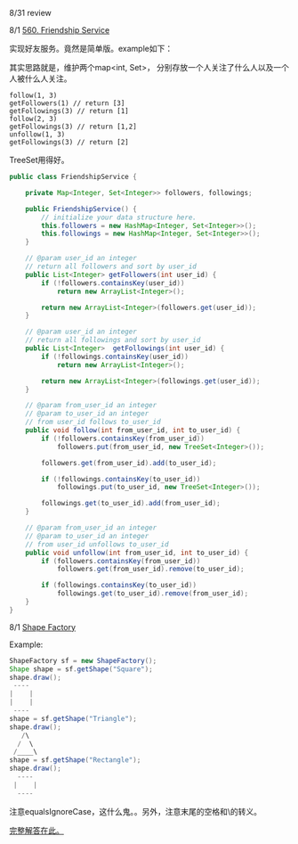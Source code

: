 8/31 review 

8/1 [560. Friendship Service](https://www.lintcode.com/problem/friendship-service/description)<br>

实现好友服务。竟然是简单版。example如下：

其实思路就是，维护两个map<int, Set<int>>， 分别存放一个人关注了什么人以及一个人被什么人关注。

```
follow(1, 3)
getFollowers(1) // return [3]
getFollowings(3) // return [1]
follow(2, 3)
getFollowings(3) // return [1,2]
unfollow(1, 3)
getFollowings(3) // return [2]
```

TreeSet用得好。

```java
public class FriendshipService { 

	private Map<Integer, Set<Integer>> followers, followings;

	public FriendshipService() {
		// initialize your data structure here.
		this.followers = new HashMap<Integer, Set<Integer>>();
		this.followings = new HashMap<Integer, Set<Integer>>();
	}

	// @param user_id an integer
	// return all followers and sort by user_id
	public List<Integer> getFollowers(int user_id) {
		if (!followers.containsKey(user_id))
			return new ArrayList<Integer>();

		return new ArrayList<Integer>(followers.get(user_id));
	}

	// @param user_id an integer
	// return all followings and sort by user_id
	public List<Integer>  getFollowings(int user_id) {
		if (!followings.containsKey(user_id))
			return new ArrayList<Integer>();

		return new ArrayList<Integer>(followings.get(user_id));
	}

	// @param from_user_id an integer
	// @param to_user_id an integer
	// from user_id follows to_user_id
	public void follow(int from_user_id, int to_user_id) {
		if (!followers.containsKey(from_user_id))
			followers.put(from_user_id, new TreeSet<Integer>());

		followers.get(from_user_id).add(to_user_id);

		if (!followings.containsKey(to_user_id))
			followings.put(to_user_id, new TreeSet<Integer>());

		followings.get(to_user_id).add(from_user_id);
	}

	// @param from_user_id an integer
	// @param to_user_id an integer
	// from user_id unfollows to_user_id
	public void unfollow(int from_user_id, int to_user_id) {
		if (followers.containsKey(from_user_id))
			followers.get(from_user_id).remove(to_user_id);

		if (followings.containsKey(to_user_id))
			followings.get(to_user_id).remove(from_user_id);
	}
}

```





8/1 [Shape Factory]()<br>

Example:

```java
ShapeFactory sf = new ShapeFactory();
Shape shape = sf.getShape("Square");
shape.draw();
 ----
|    |
|    |
 ----
shape = sf.getShape("Triangle");
shape.draw();
   /\
  /  \
 /____\
shape = sf.getShape("Rectangle");
shape.draw();
  ----
 |    |
  ----
```

注意equalsIgnoreCase，这什么鬼。。另外，注意末尾的空格和\的转义。

[完整解答在此。](https://segmentfault.com/a/1190000004970575#articleHeader2)<br>